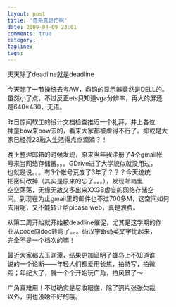 ```yaml
---
layout: post
title: '贵系真是忙啊'
date: 2009-04-09 23:01
comments: true
category: 
tagline: 
tags:
---
```

    

天天除了deadline就是deadline  
  
今天翘了一节操统去考AW，鼎钧的显示器竟然是DELL的。   
虽然小了点，不过反正ets只知道vga分辨率，再大的屏还   
是640×480，无语。  
  
昨日惊闻软工的设计文档检查推迟一个礼拜，井上各位   
神童bow来bow去的，看来大家都被虐得不行了。抑或是大   
家已经将23融入生活得点点滴滴？！  
  
晚上整理邮箱的时候发现，原来当年我注册了4个gmail帐   
号来当网络存储器。。。GDrive进了大学貌似就没用过，   
也就是说。。。有3个帐号荒废了3年了？？？今天统统   
把密码改掉（其实是原来的忘了。。。），发现邮箱里   
空空荡荡，无缘无故又多出来XXGB虚妄的网络存储空   
间。到现在为止gmail里的邮件也不过700多M，这空间如何   
去用呢，又不能转让给picasa web，真是浪费。  
  
从第二周开始就开始被deadline催促，尤其是这学期的作   
业从code向doc转弯了。。。码汉字跟码英文字比起来，   
完全不是一个档次的嘛！  
  
最近大家都去玉渊潭，结果更加证明了蜂鸟上不知道谁   
说的一个论断——年轻人们都爱用长焦，拍特写，拍微   
距；年纪大了，就一个个开始玩广角，拍风景了～  
  
广角真难用！不过确实是尽收眼底，除了照片张张欠裁   
以外，倒也没啥不好的哦。  
  
  
  

